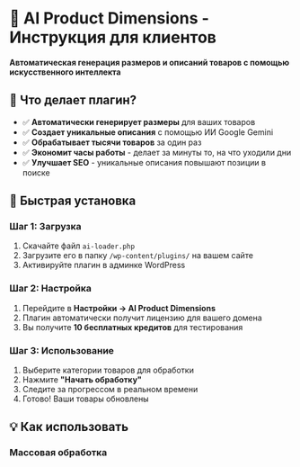# 🤖 AI Product Dimensions - Инструкция для клиентов

**Автоматическая генерация размеров и описаний товаров с помощью искусственного интеллекта**

## 🎯 Что делает плагин?

- ✅ **Автоматически генерирует размеры** для ваших товаров
- ✅ **Создает уникальные описания** с помощью ИИ Google Gemini
- ✅ **Обрабатывает тысячи товаров** за один раз
- ✅ **Экономит часы работы** - делает за минуты то, на что уходили дни
- ✅ **Улучшает SEO** - уникальные описания повышают позиции в поиске

## 🚀 Быстрая установка

### Шаг 1: Загрузка
1. Скачайте файл `ai-loader.php`
2. Загрузите его в папку `/wp-content/plugins/` на вашем сайте
3. Активируйте плагин в админке WordPress

### Шаг 2: Настройка
1. Перейдите в **Настройки → AI Product Dimensions**
2. Плагин автоматически получит лицензию для вашего домена
3. Вы получите **10 бесплатных кредитов** для тестирования

### Шаг 3: Использование
1. Выберите категории товаров для обработки
2. Нажмите **"Начать обработку"**
3. Следите за прогрессом в реальном времени
4. Готово! Ваши товары обновлены

## 💡 Как использовать

### Массовая обработка
